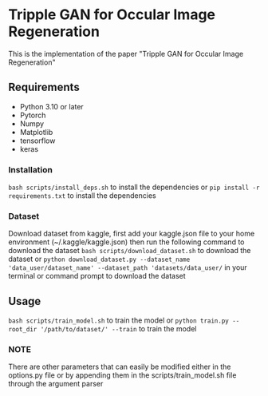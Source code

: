 
# Tripple GAN for Occular Image Regeneration

This is the implementation of the paper "Tripple GAN for Occular Image Regeneration"

## Requirements

- Python 3.10 or later
- Pytorch
- Numpy
- Matplotlib
- tensorflow
- keras

### Installation

```bash scripts/install_deps.sh``` to install the dependencies
or
```pip install -r requirements.txt``` to install the dependencies

### Dataset

Download dataset from kaggle, first add your kaggle.json file to your home environment (~/.kaggle/kaggle.json)
then run the following command to download the dataset
```bash scripts/download_dataset.sh``` to download the dataset
or
```python download_dataset.py --dataset_name 'data_user/dataset_name' --dataset_path 'datasets/data_user/``` in your terminal or command prompt to download the dataset

## Usage

```bash scripts/train_model.sh``` to train the model
or
```python train.py --root_dir '/path/to/dataset/' --train``` to train the model

### NOTE

There are other parameters that can easily be modified either in the options.py file
or by appending them in the scripts/train_model.sh file through the argument parser
